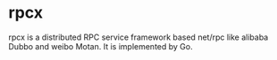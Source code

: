# rpcx
rpcx is a distributed RPC service framework based net/rpc like  alibaba Dubbo and weibo Motan. 
It is implemented by Go.
